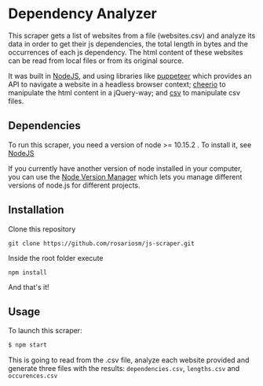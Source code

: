 Dependency Analyzer
==========

This scraper gets a list of websites from a file (websites.csv) and analyze its data in order to get their js dependencies, the total length in bytes and the occurrences of each js dependency. The html content of these websites can be read from local files or from its original source.

It was built in [NodeJS](https://nodejs.org/es/), and using libraries like [puppeteer](https://github.com/GoogleChrome/puppeteer) which provides an API to navigate a website in a headless browser context; [cheerio](https://github.com/cheeriojs/cheerio) to manipulate the html content in a jQuery-way; and [csv](https://csv.js.org/) to manipulate csv files.

Dependencies
------------

To run this scraper, you need a version of node >=  10.15.2 . To install it, see [NodeJS](https://nodejs.org/es/)

If you currently have another version of node installed in your computer, you can use the [Node Version Manager](https://github.com/creationix/nvm) which lets you manage different versions of node.js for different projects.


Installation
------------

Clone this repository

```
git clone https://github.com/rosariosm/js-scraper.git
```

Inside the root folder execute

```
npm install
```

And that's it!


Usage
------------

To launch this scraper:

``` bash
$ npm start
```

This is going to read from the .csv file, analyze each website provided and generate three files with the results: `dependencies.csv`, `lengths.csv` and `occurences.csv`